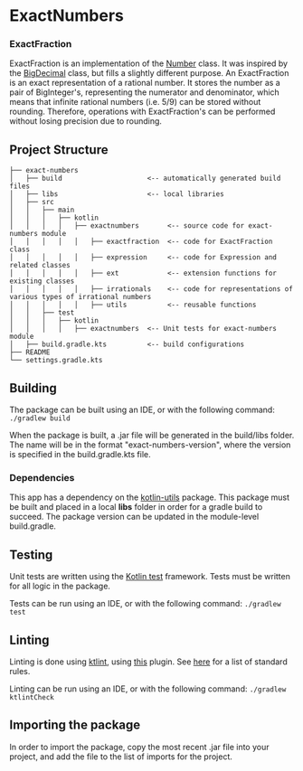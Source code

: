 # ExactNumbers

### ExactFraction
ExactFraction is an implementation of the [Number](https://docs.oracle.com/javase/8/docs/api/java/lang/Number.html) class.
It was inspired by the [BigDecimal](https://docs.oracle.com/javase/8/docs/api/java/math/BigDecimal.html) class, but fills a slightly different purpose.
An ExactFraction is an exact representation of a rational number.
It stores the number as a pair of BigInteger's, representing the numerator and denominator, which means that infinite rational numbers (i.e. 5/9) can be stored without rounding.
Therefore, operations with ExactFraction's can be performed without losing precision due to rounding.

## Project Structure
```project
├── exact-numbers
│   ├── build                     <-- automatically generated build files
│   ├── libs                      <-- local libraries
│   ├── src
│   │   ├── main
│   │   │   ├── kotlin
│   │   │   │   ├── exactnumbers       <-- source code for exact-numbers module
│   │   │   │   │   ├── exactfraction  <-- code for ExactFraction class
│   │   │   │   │   ├── expression     <-- code for Expression and related classes
│   │   │   │   │   ├── ext            <-- extension functions for existing classes 
│   │   │   │   │   ├── irrationals    <-- code for representations of various types of irrational numbers
│   │   │   │   │   ├── utils          <-- reusable functions
│   │   ├── test
│   │   │   ├── kotlin
│   │   │   │   ├── exactnumbers  <-- Unit tests for exact-numbers module
│   ├── build.gradle.kts          <-- build configurations
├── README
└── settings.gradle.kts
```

## Building
The package can be built using an IDE, or with the following command:
```./gradlew build```

When the package is built, a .jar file will be generated in the build/libs folder.
The name will be in the format "exact-numbers-version", where the version is specified in the build.gradle.kts file.

### Dependencies
This app has a dependency on the [kotlin-utils](https://github.com/lbressler13/kotlin-utils) package.
This package must be built and placed in a local **libs** folder in order for a gradle build to succeed.
The package version can be updated in the module-level build.gradle.

## Testing
Unit tests are written using the [Kotlin test](https://kotlinlang.org/api/latest/kotlin.test/) framework.
Tests must be written for all logic in the package.

Tests can be run using an IDE, or with the following command:
```./gradlew test```

## Linting
Linting is done using [ktlint](https://ktlint.github.io/), using [this](https://github.com/jlleitschuh/ktlint-gradle) plugin.
See [here](https://github.com/pinterest/ktlint#standard-rules) for a list of standard rules.

Linting can be run using an IDE, or with the following command:
```./gradlew ktlintCheck```

## Importing the package
In order to import the package, copy the most recent .jar file into your project, and add the file to the list of imports for the project.
